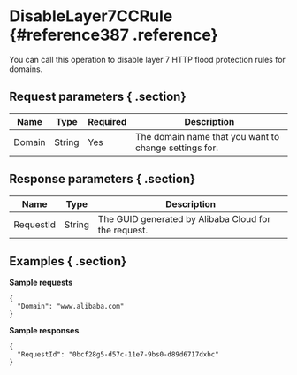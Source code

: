 # DisableLayer7CCRule {#reference387 .reference}

You can call this operation to disable layer 7 HTTP flood protection rules for domains.

## Request parameters { .section}

|Name|Type|Required|Description|
|----|----|--------|-----------|
|Domain|String|Yes|The domain name that you want to change settings for.|

## Response parameters { .section}

|Name|Type|Description|
|----|----|-----------|
|RequestId|String|The GUID generated by Alibaba Cloud for the request.|

## Examples { .section}

**Sample requests**

```
{
  "Domain": "www.alibaba.com"
}

```

**Sample responses**

```
{
  "RequestId": "0bcf28g5-d57c-11e7-9bs0-d89d6717dxbc"
}

```


